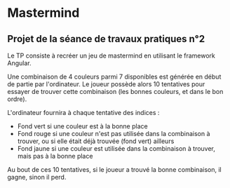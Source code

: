 # Mastermind

## Projet de la séance de travaux pratiques n°2

Le TP consiste à recréer un jeu de mastermind en utilisant le framework Angular.

Une combinaison de 4 couleurs parmi 7 disponibles est générée en début de partie par l'ordinateur.
Le joueur possède alors 10 tentatives pour essayer de trouver cette combinaison (les bonnes couleurs, et dans le bon ordre).

L'ordinateur fournira à chaque tentative des indices :

* Fond vert si une couleur est à la bonne place
* Fond rouge si une couleur n'est pas utilisée dans la combinaison à trouver, ou si elle était déjà trouvée (fond vert) ailleurs
* Fond jaune si une couleur est utilisée dans la combinaison à trouver, mais pas à la bonne place

Au bout de ces 10 tentatives, si le joueur a trouvé la bonne combinaison, il gagne, sinon il perd.